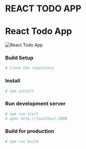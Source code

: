 # REACT TODO APP

# React Todo App

![React Todo App](https://user.png)

### Build Setup
```bash
# Clone the repository
```


### Install
```bash
# npm install
```

### Run development server
```bash
# npm run start
# open http://localhost:3000
```

### Build for production
```bash
# npm run build
```
